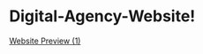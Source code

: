# Digital-Agency-Website!
[Website Preview (1)](https://user-images.githubusercontent.com/105295281/185947894-54c31390-f3ee-49ad-a788-c8e3add17fa7.gif)
